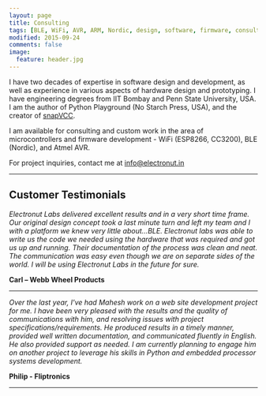 ```yaml
---
layout: page
title: Consulting
tags: [BLE, WiFi, AVR, ARM, Nordic, design, software, firmware, consulting, contract, custom]
modified: 2015-09-24
comments: false
image:
  feature: header.jpg
---
```


I have two decades of expertise in software design and development, as
well as experience in various aspects of hardware design and
prototyping. I have engineering degrees from IIT Bombay and Penn State
University, USA. I am the author of Python Playground (No Starch
Press, USA), and the creator of [snapVCC][1].

I am available for consulting and custom work in the area of
microcontrollers and firmware development - WiFi (ESP8266, CC3200), BLE (Nordic), and Atmel AVR.

For project inquiries, contact me at <a href="mailto:info@electronut.in">info@electronut.in</a>

<hr/>

## Customer Testimonials

*Electronut Labs delivered excellent results and in a very short time frame. Our original design concept took a last minute turn and left my team and I with a platform we knew very little about…BLE. Electronut labs was able to write us the code we needed using the hardware that was required and got us up and running. Their documentation of the process was clean and neat. The communication was easy even though we are on separate sides of the world. I will be using Electronut Labs in the future for sure.*

**Carl – Webb Wheel Products**

<hr/>

*Over the last year, I've had Mahesh work on a web site
development project for me. I have been very pleased with
the results and the quality of communications with him, and
resolving issues with project specifications/requirements.
He produced results in a timely manner, provided well written
documentation, and communicated fluently in English.
He also provided support as needed. I am currently planning
to engage him on another project to leverage his skills in
Python and embedded processor systems development.*

**Philip - Fliptronics**

<hr/>

[1]: https://www.crowdsupply.com/electronut/snapvcc/
